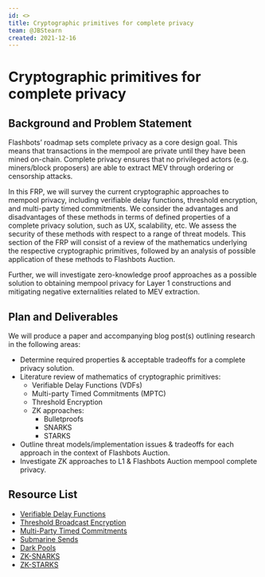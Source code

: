 ```yaml
---
id: <>
title: Cryptographic primitives for complete privacy
team: @JBStearn
created: 2021-12-16
---
```


# Cryptographic primitives for complete privacy

## Background and Problem Statement

Flashbots’ roadmap sets complete privacy as a core design goal. This means that transactions in the mempool are private until they have been mined on-chain. Complete privacy ensures that no privileged actors (e.g. miners/block proposers) are able to extract MEV through ordering or censorship attacks.  

In this FRP, we will survey the current cryptographic approaches to mempool privacy, including verifiable delay functions, threshold encryption, and multi-party timed commitments. We consider the advantages and disadvantages of these methods in terms of defined properties of a complete privacy solution, such as UX, scalability, etc. We assess the security of these methods with respect to a range of threat models. This section of the FRP will consist of a review of the mathematics underlying the respective cryptographic primitives, followed by an analysis of possible application of these methods to Flashbots Auction.

Further, we will investigate zero-knowledge proof approaches as a possible solution to obtaining mempool privacy for Layer 1 constructions and mitigating negative externalities related to MEV extraction.

## Plan and Deliverables

We will produce a paper and accompanying blog post(s) outlining research in the following areas:

- Determine required properties & acceptable tradeoffs for a complete privacy solution.
- Literature review of mathematics of cryptographic primitives:
  - Verifiable Delay Functions (VDFs)
  - Multi-party Timed Commitments (MPTC)
  - Threshold Encryption
  - ZK approaches:
    - Bulletproofs
    -  SNARKS
    -  STARKS
- Outline threat models/implementation issues & tradeoffs for each approach in the context of Flashbots Auction.
- Investigate ZK approaches to L1 & Flashbots Auction mempool complete privacy.

## Resource List

- [Verifiable Delay Functions](https://eprint.iacr.org/2018/601.pdf)
- [Threshold Broadcast Encryption](https://repositori.upf.edu/bitstream/handle/10230/42275/rafols_ProvSec_CCA2.pdf)
- [Multi-Party Timed Commitments](https://arxiv.org/pdf/2005.04883.pdf)
- [Submarine Sends](https://eprint.iacr.org/2017/1090.pdf)
- [Dark Pools](https://lev.liv.nev.org.uk/darkpools/)
- [ZK-SNARKS](https://eprint.iacr.org/2016/260.pdf)
- [ZK-STARKS](https://eprint.iacr.org/2018/046.pdf) 
